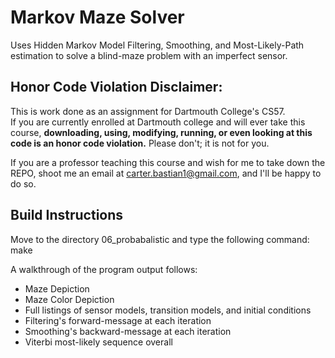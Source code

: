 # Markov Maze Solver

Uses Hidden Markov Model Filtering, Smoothing, and Most-Likely-Path estimation to solve a blind-maze problem with an imperfect sensor.

## Honor Code Violation Disclaimer:                                                
This is work done as an assignment for Dartmouth College's CS57.                   
If you are currently enrolled at Dartmouth college and will ever take this course, **downloading, using, modifying, running, or even looking at this code is an honor code violation.** Please don't; it is not for you.
                                                                                   
If you are a professor teaching this course and wish for me to take down the REPO, shoot me an email at carter.bastian1@gmail.com, and I'll be happy to do so.

## Build Instructions
Move to the directory 06\_probabalistic and type the following command:
  make

A walkthrough of the program output follows:
* Maze Depiction
* Maze Color Depiction
* Full listings of sensor models, transition models, and initial conditions
* Filtering's forward-message at each iteration
* Smoothing's backward-message at each iteration
* Viterbi most-likely sequence overall 

